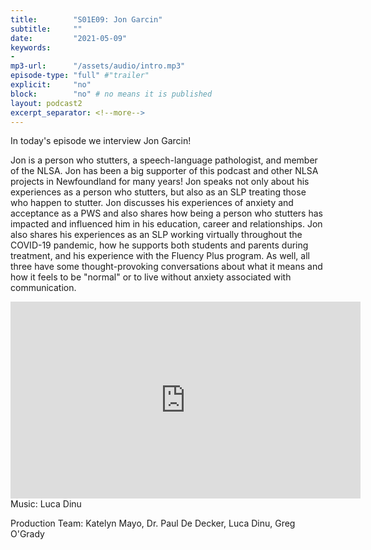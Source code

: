 ```yaml
---
title:        "S01E09: Jon Garcin"
subtitle:     ""
date:         "2021-05-09"
keywords:
-
mp3-url:      "/assets/audio/intro.mp3"
episode-type: "full" #"trailer"
explicit:     "no"
block:        "no" # no means it is published
layout: podcast2
excerpt_separator: <!--more-->
---
```

In today's episode we interview Jon Garcin!

Jon is a person who stutters, a speech-language pathologist, and member of the NLSA. Jon has been a big supporter of this podcast and other NLSA projects in Newfoundland for many years! Jon speaks not only about his experiences as a person who stutters, but also as an SLP treating those who happen to stutter. Jon discusses his experiences of anxiety and acceptance as a PWS and also shares how being a person who stutters has impacted and influenced him in his education, career and relationships. Jon also shares his experiences as an SLP working virtually throughout the COVID-19 pandemic, how he supports both students and parents during treatment, and his experience with the Fluency Plus program. As well, all three have some thought-provoking conversations about what it means and how it feels to be "normal" or to live without anxiety associated with communication.
<!--more-->
<iframe width="560" height="315" src="https://www.youtube.com/embed/vEL57nlL418" title="YouTube video player" frameborder="0" allow="accelerometer; autoplay; clipboard-write; encrypted-media; gyroscope; picture-in-picture" allowfullscreen></iframe>
<!--more-->
Music: Luca Dinu

Production Team: Katelyn Mayo, Dr. Paul De Decker, Luca Dinu, Greg O'Grady
